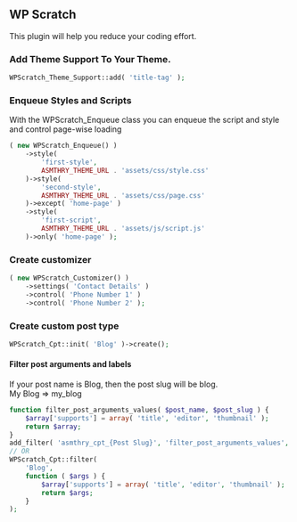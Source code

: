 ## WP Scratch

This plugin will help you reduce your coding effort.

### Add Theme Support To Your Theme.

```php
WPScratch_Theme_Support::add( 'title-tag' );
```

### Enqueue Styles and Scripts
With the WPScratch_Enqueue class you can enqueue the script and style and control page-wise loading

```php
( new WPScratch_Enqueue() )
	->style(
		'first-style',
		ASMTHRY_THEME_URL . 'assets/css/style.css'
	)->style(
		'second-style',
		ASMTHRY_THEME_URL . 'assets/css/page.css'
	)->except( 'home-page' )
	->style(
		'first-script',
		ASMTHRY_THEME_URL . 'assets/js/script.js'
	)->only( 'home-page' );
```

### Create customizer
```php
( new WPScratch_Customizer() )
	->settings( 'Contact Details' )
	->control( 'Phone Number 1' )
	->control( 'Phone Number 2' );
```

### Create custom post type

```php
WPScratch_Cpt::init( 'Blog' )->create();
```

#### Filter post arguments and labels

If your post name is Blog, then the post slug will be blog.\
My Blog => my_blog

```php
function filter_post_arguments_values( $post_name, $post_slug ) {
	$array['supports'] = array( 'title', 'editor', 'thumbnail' );
	return $array;
}
add_filter( 'asmthry_cpt_{Post Slug}', 'filter_post_arguments_values', 10, 2 );
// OR
WPScratch_Cpt::filter(
	'Blog',
	function ( $args ) {
		$array['supports'] = array( 'title', 'editor', 'thumbnail' );
		return $args;
	}
);
```
